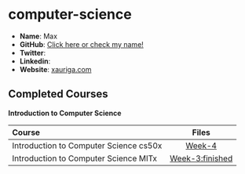 # computer-science

- **Name**: Max
- **GitHub**: [Click here or check my name! ](https://github.com/AG-Systems)
- **Twitter**: []()
- **Linkedin**: []()
- **Website**: [xauriga.com](http://xauriga.com)

## Completed Courses

**Introduction to Computer Science**

Course|Files
:--|:--:
Introduction to Computer Science cs50x | [Week-4](https://github.com/AG-Systems/computer-science) 
Introduction to Computer Science MITx | [Week-3:finished](https://github.com/AG-Systems/computer-science/tree/master/MITx-6.00.1x-Introduction-to-Computer-Sci) 
